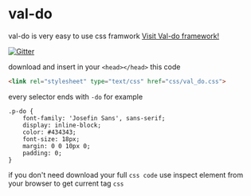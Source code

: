 # val-do

val-do is very easy to use css framwork
[Visit Val-do framework!](http://www.val-do.com)

[![Gitter](https://badges.gitter.im/Join%20Chat.svg)](https://gitter.im/valeri879/val_do?utm_source=badge&utm_medium=badge&utm_campaign=pr-badge)

download and insert in your ```<head></head>``` this code

```html
<link rel="stylesheet" type="text/css" href="css/val_do.css">
```

every selector ends with ```-do``` 
for example 

```
.p-do {
    font-family: 'Josefin Sans', sans-serif;
    display: inline-block;
    color: #434343;
    font-size: 18px;
    margin: 0 0 10px 0;
    padding: 0;
}

```
if you don't need download your full  ``` css code ``` use inspect element from your browser to get current tag ``` css ```
